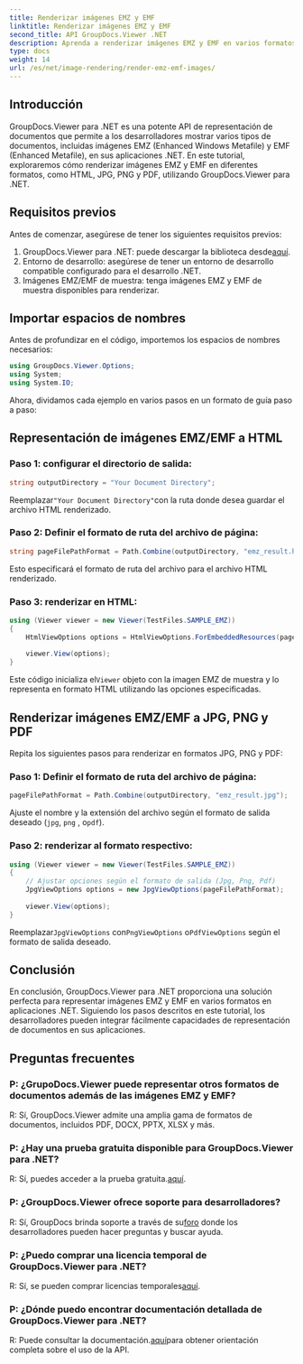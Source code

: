 ```yaml
---
title: Renderizar imágenes EMZ y EMF
linktitle: Renderizar imágenes EMZ y EMF
second_title: API GroupDocs.Viewer .NET
description: Aprenda a renderizar imágenes EMZ y EMF en varios formatos utilizando GroupDocs.Viewer para .NET. Tutorial fácil de seguir para desarrolladores.
type: docs
weight: 14
url: /es/net/image-rendering/render-emz-emf-images/
---
```

## Introducción

GroupDocs.Viewer para .NET es una potente API de representación de documentos que permite a los desarrolladores mostrar varios tipos de documentos, incluidas imágenes EMZ (Enhanced Windows Metafile) y EMF (Enhanced Metafile), en sus aplicaciones .NET. En este tutorial, exploraremos cómo renderizar imágenes EMZ y EMF en diferentes formatos, como HTML, JPG, PNG y PDF, utilizando GroupDocs.Viewer para .NET.

## Requisitos previos

Antes de comenzar, asegúrese de tener los siguientes requisitos previos:

1.  GroupDocs.Viewer para .NET: puede descargar la biblioteca desde[aquí](https://releases.groupdocs.com/viewer/net/).
2. Entorno de desarrollo: asegúrese de tener un entorno de desarrollo compatible configurado para el desarrollo .NET.
3. Imágenes EMZ/EMF de muestra: tenga imágenes EMZ y EMF de muestra disponibles para renderizar.

## Importar espacios de nombres

Antes de profundizar en el código, importemos los espacios de nombres necesarios:

```csharp
using GroupDocs.Viewer.Options;
using System;
using System.IO;
```

Ahora, dividamos cada ejemplo en varios pasos en un formato de guía paso a paso:

## Representación de imágenes EMZ/EMF a HTML

### Paso 1: configurar el directorio de salida:
```csharp
string outputDirectory = "Your Document Directory";
```
 Reemplazar`"Your Document Directory"`con la ruta donde desea guardar el archivo HTML renderizado.

### Paso 2: Definir el formato de ruta del archivo de página:
```csharp
string pageFilePathFormat = Path.Combine(outputDirectory, "emz_result.html");
```
Esto especificará el formato de ruta del archivo para el archivo HTML renderizado.

### Paso 3: renderizar en HTML:
```csharp
using (Viewer viewer = new Viewer(TestFiles.SAMPLE_EMZ))
{
    HtmlViewOptions options = HtmlViewOptions.ForEmbeddedResources(pageFilePathFormat);
    
    viewer.View(options);
}
```
 Este código inicializa el`Viewer` objeto con la imagen EMZ de muestra y lo representa en formato HTML utilizando las opciones especificadas.

## Renderizar imágenes EMZ/EMF a JPG, PNG y PDF

Repita los siguientes pasos para renderizar en formatos JPG, PNG y PDF:

### Paso 1: Definir el formato de ruta del archivo de página:
```csharp
pageFilePathFormat = Path.Combine(outputDirectory, "emz_result.jpg");
```
Ajuste el nombre y la extensión del archivo según el formato de salida deseado (`jpg`, `png` , o`pdf`).

### Paso 2: renderizar al formato respectivo:
```csharp
using (Viewer viewer = new Viewer(TestFiles.SAMPLE_EMZ))
{
    // Ajustar opciones según el formato de salida (Jpg, Png, Pdf)
    JpgViewOptions options = new JpgViewOptions(pageFilePathFormat);
    
    viewer.View(options);
}
```
 Reemplazar`JpgViewOptions` con`PngViewOptions` o`PdfViewOptions` según el formato de salida deseado.

## Conclusión

En conclusión, GroupDocs.Viewer para .NET proporciona una solución perfecta para representar imágenes EMZ y EMF en varios formatos en aplicaciones .NET. Siguiendo los pasos descritos en este tutorial, los desarrolladores pueden integrar fácilmente capacidades de representación de documentos en sus aplicaciones.

## Preguntas frecuentes

### P: ¿GrupoDocs.Viewer puede representar otros formatos de documentos además de las imágenes EMZ y EMF?
R: Sí, GroupDocs.Viewer admite una amplia gama de formatos de documentos, incluidos PDF, DOCX, PPTX, XLSX y más.

### P: ¿Hay una prueba gratuita disponible para GroupDocs.Viewer para .NET?
 R: Sí, puedes acceder a la prueba gratuita.[aquí](https://releases.groupdocs.com/).

### P: ¿GroupDocs.Viewer ofrece soporte para desarrolladores?
 R: Sí, GroupDocs brinda soporte a través de su[foro](https://forum.groupdocs.com/c/viewer/9) donde los desarrolladores pueden hacer preguntas y buscar ayuda.

### P: ¿Puedo comprar una licencia temporal de GroupDocs.Viewer para .NET?
 R: Sí, se pueden comprar licencias temporales[aquí](https://purchase.groupdocs.com/temporary-license/).

### P: ¿Dónde puedo encontrar documentación detallada de GroupDocs.Viewer para .NET?
 R: Puede consultar la documentación.[aquí](https://reference.groupdocs.com/viewer/net/)para obtener orientación completa sobre el uso de la API.